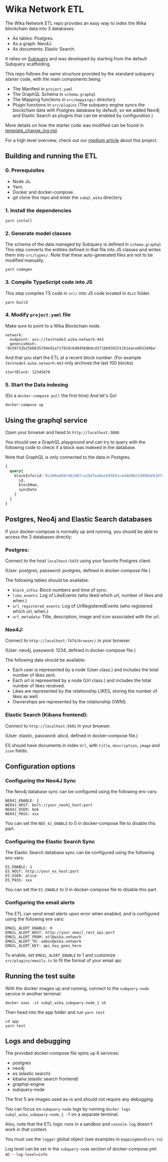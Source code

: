 # Wika Network ETL

The Wika Network ETL repo provides an easy way to index the Wika blockchain data into 3 databases:
* As tables: Postgres.
* As a graph: Neo4J.
* As documents: Elastic Search.

It relies on [Subquery](https://subquery.network/) and was developed by starting from the default Subquery scaffolding.

This repo follows the same structure provided by the standard subquery starter code, with the main components being:

- The Manifest in `project.yaml`
- The GraphQL Schema in `schema.graphql`
- The Mapping functions in `src/mappings/` directory
- Plugin functions in `src/plugins` (The subquery engine syncs the blockchain data with Postgres database by default, so we added Neo4j and Elastic Search as plugins that can be enabled by configuration.)

More details on how the starter code was modified can be found in [template_change_log.md](template_change_log.md). 

For a high level overview, check out our [medium article](medium.com/) about this project.


## Building and running the ETL 

### 0. Prerequisites

- Node Js.  
- Yarn.
- Docker and docker-compose.
- git clone this repo and enter the `subql_wika` directory.     

### 1. Install the dependencies
```
yarn install
```

### 2. Generate model classes
The schema of the data managed by Subquery is defined in `schema.graphql`
This step converts the entities defined in that file into JS classes and writes them into `src/types/`.
Note that these auto-generated files are not to be modified manually.
```
yarn codegen
```

### 3. Compile TypeScript code into JS
This step compiles TS code in `src/` into JS code located in `dist` folder.
```
yarn build
```

### 4. Modify `project.yaml` file
Make sure to point to a Wika Blockchain node.
```
network:
  endpoint: wss://testnode3.wika.network:443
  genesisHash: '0x59732b25bb635769e91a71f818c6d845b9bdcd371bb93d1512b1eacedb53d4be'
```

And that you start the ETL at a recent block number.
(For example `testnode3.wika.network:443` only archives the last 100 blocks)
```
startBlock: 12345678
```

### 5. Start the Data indexing
(Do a `docker-compose pull` the first time)
And let's Go!
```
docker-compose up
```




## Using the graphql service

Open your browser and head to `http://localhost:3000`.

You should see a GraphQL playground and can try to query with the following code to check if a block was indexed in the database.

Note that GraphQL is only connected to the data in Postgres.

````graphql
{
  query{
    blockInfo(id:"0x390ad69c942407ca1b4fea0a1b95691ced4b0021d9d8de61074226fee84563c8"){
      id,
      blockNum,
      syncDate
    }
  }
}
````


## Postgres, Neo4j and Elastic Search databases
If your docker-compose is normally up and running, you should be able to access the 3 databases directly:

### Postgres:
Connect to the host `localhost:5433` using your favorite Postgres client.

(User: postgres, password: postgres, defined in docker-compose file.)

The following tables should be available:

* `block_infos`: Block numbers and time of sync.
* `like_events`: Log of LikeEvents (who liked which url, number of likes and when.)
* `url_registered_events`: Log of UrlRegisteredEvents (who registered which url, when.)
* `url_metadata`: Title, description, image and icon associated with the url.

### Neo4J:
Connect to `http://localhost:7474/browser/` in your browser.

(User: neo4j, password: 1234, defined in docker-compose file.)

The following data should be available:

* Each user is represented by a node (User class.) and includes the total number of likes sent.
* Each url is represented by a node (Url class.) and includes the total number of likes received.
* Likes are represented by the relationship LIKES, storing the number of likes as well.
* Ownerships are represented by the relationship OWNS.



### Elastic Search (Kibana frontend):
Connect to `http://localhost:5601` in your browser.

(User: elastic, password: abcd, defined in docker-compose file.)

ES should have documents in index `Url`, with `title`, `description`, `image` and `icon` fields.




## Configuration options

### Configuring the Neo4J Sync
The Neo4j database sync can be configured using the following env vars:
```
NEO4J_ENABLE: 1
NEO4J_HOST: bolt://your_neo4j_host:port
NEO4J_USER: bob
NEO4J_PASS: xxx
```
You can set the `NEO_4J_ENABLE` to 0 in docker-compose file to disable this part. 


### Configuring the Elastic Search Sync
The Elastic Search database sync can be configured using the following env vars:
```
ES_ENABLE: 1
ES_HOST: http://your_es_host:port
ES_USER: alice
ES_PASS: xxx
```
You can set the `ES_ENABLE` to 0 in docker-compose file to disable this part. 


### Configuring the email alerts
The ETL can send email alerts upon error when enabled, and is configured using the following env vars:
```
EMAIL_ALERT_ENABLE: 0
EMAIL_ALERT_HOST: http://your_email_rest_api:port
EMAIL_ALERT_FROM: etl@wika.network
EMAIL_ALERT_TO: admin@wika.network
EMAIL_ALERT_KEY: api_key_goes_here
```
To enable, set `EMAIL_ALERT_ENABLE` to 1 and customize `src/plugins/emails.ts` to fit the format of your email api.



## Running the test suite

With the docker images up and running, connect to the `subquery-node` service in another terminal:
```
docker exec -it subql_wika_subquery-node_1 sh
```

Then head into the app folder and run `yarn test`
```
cd app
yarn test
```



## Logs and debugging

The provided docker-compose file spins up 6 services:
- postgres
- neo4j
- es (elastic search)
- kibana (elastic search frontend)
- graphql-engine
- subquery-node

The first 5 are images used as-is and should not require any debugging.

You can focus on `subquery-node` logs by running `docker logs subql_wika_subquery-node_1 -f` on a separate terminal.

Also, note that the ETL logic runs in a sandbox and `console.log` doesn't work in that context.

You must use the `logger` global object (see examples in `mappingHandlers.ts`)

Log level can be set in the `subquery-node` section of docker-compose.yml at:
```--log-level=info```


